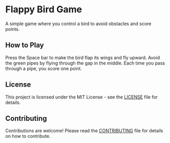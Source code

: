 <!DOCTYPE html>
<html>
<head>
  <title>Flappy Bird Game</title>
</head>
<body>
  <h1>Flappy Bird Game</h1>
  <p>A simple game where you control a bird to avoid obstacles and score points.</p>

  <canvas id="canvas" width="400" height="400"></canvas>

  <script src="flappy-bird.js"></script>

  <h2>How to Play</h2>
  <p>Press the Space bar to make the bird flap its wings and fly upward. Avoid the green pipes by flying through the gap in the middle. Each time you pass through a pipe, you score one point.</p>

  <h2>License</h2>
  <p>This project is licensed under the MIT License - see the <a href="LICENSE">LICENSE</a> file for details.</p>

  <h2>Contributing</h2>
  <p>Contributions are welcome! Please read the <a href="CONTRIBUTING.md">CONTRIBUTING</a> file for details on how to contribute.</p>
</body>
</html>
